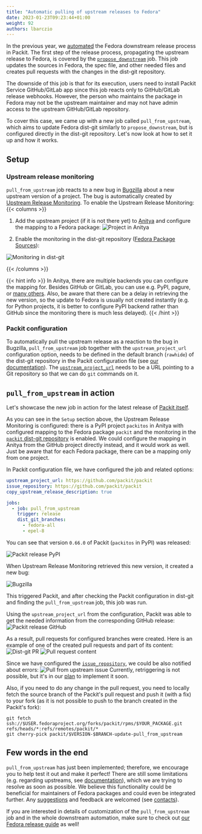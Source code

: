 ```yaml
---
title: "Automatic pulling of upstream releases to Fedora"
date: 2023-01-23T09:23:44+01:00
weight: 92
authors: lbarczio
---
```


In the previous year, we [automated](/posts/downstream-automation) the Fedora downstream release process in Packit.
The first step of the release process, propagating the upstream release to Fedora,
is covered by the [`propose_downstream`](/docs/configuration/upstream/propose_downstream) job.
This job updates the sources in Fedora, the spec file, and other needed files and creates pull requests with the changes
in the dist-git repository.

The downside of this job is that for its execution, users need to install Packit Service GitHub/GitLab
app since this job reacts only to GitHub/GitLab release webhooks.
However, the person who maintains the package in Fedora may not be the upstream maintainer and may not have admin access
to the upstream GitHub/GitLab repository.

To cover this case, we came up with a new job called `pull_from_upstream`, which aims to update Fedora dist-git similarly
to `propose_downstream`, but is configured directly in the dist-git repository.
Let's now look at how to set it up and how it works.

## Setup

### Upstream release monitoring

`pull_from_upstream` job reacts to a new bug in [Bugzilla](https://bugzilla.redhat.com/) about a new upstream version
of a project. The bug is automatically created by
[Upstream Release Monitoring](https://docs.fedoraproject.org/en-US/package-maintainers/Upstream_Release_Monitoring/).
To enable the Upstream Release Monitoring:
{{< columns >}}

1. Add the upstream project (if it is not there yet)
   to [Anitya](https://release-monitoring.org/) and configure the mapping to a Fedora package:
   ![Project in Anitya](img/anitya-project.png)

2. Enable the monitoring in the dist-git repository ([Fedora Package Sources](https://src.fedoraproject.org)):

![Monitoring in dist-git](img/dist-git-monitoring.png)

{{< /columns >}}

{{< hint info >}}
In Anitya, there are multiple backends you can configure the mapping for.
Besides GitHub or GitLab, you can use e.g. PyPI, pagure, or
[many others](https://release-monitoring.org/static/docs/user-guide.html#backends).
Also, be aware that there can be a delay in retrieving the new version,
so the update to Fedora is usually not created instantly (e.g. for Python projects,
it is better to configure PyPI backend rather than GitHub since the monitoring
there is much less delayed).
{{< /hint >}}

### Packit configuration

To automatically pull the upstream release as a reaction to the bug in Bugzilla, `pull_from_upstream` job
together with the `upstream_project_url` configuration option, needs to be defined in the default branch
(`rawhide`) of the dist-git repository in the Packit configuration file (see
[our documentation](/docs/configuration/downstream/pull_from_upstream)). The [`upstream_project_url`](/docs/configuration/#upstream_project_url) needs to be a URL
pointing to a Git repository so that we can do `git` commands on it.

## `pull_from_upstream` in action

Let's showcase the new job in action for the latest release of
[Packit itself](https://pypi.org/project/packitos/).

As you can see in the `Setup` section above, the Upstream Release Monitoring is configured:
there is a PyPI project `packitos` in Anitya
with configured mapping to the Fedora package `packit` and the monitoring in the
[`packit` dist-git repository](https://src.fedoraproject.org/rpms/packit) is enabled.
We could configure the mapping in Anitya from the GitHub project directly instead, and it would work as well. Just be aware that
for each Fedora package, there can be a mapping only from one project.

In Packit configuration file, we have configured the job and related options:

```yaml
upstream_project_url: https://github.com/packit/packit
issue_repository: https://github.com/packit/packit
copy_upstream_release_description: true

jobs:
  - job: pull_from_upstream
    trigger: release
    dist_git_branches:
      - fedora-all
      - epel-8
```

You can see that version `0.66.0` of Packit (`packitos` in PyPI) was released:

![Packit release PyPI](img/packit-release-pypi.png)

When Upstream Release Monitoring retrieved this new version, it created a new bug:

![Bugzilla](img/packit-release-bugzilla.png)

This triggered Packit, and after checking the Packit configuration in dist-git
and finding the `pull_from_upstream` job, this job was run.

Using the `upstream_project_url` from the configuration, Packit was able to get the needed information
from the corresponding GitHub release:
![Packit release GitHub](img/packit-gh-release.png)

As a result, pull requests for configured branches were created.
Here is an example of one of the created pull requests and part of its content:
![Dist-git PR](img/pull-from-upstream-pr.png)
![Pull request content](img/pull-from-upstream-content.png)

Since we have configured the [`issue_repository`](/docs/configuration#issue_repository), we could be
also notified about errors:
![Pull from upstream issue](img/pull-from-upstream-issue.png)
Currently, retriggering is not possible, but it's in our
[plan](https://github.com/packit/packit-service/issues/1829) to implement it soon.

Also, if you need to do any change in the pull request, you need to locally fetch the source branch
of the Packit's pull request and push it (with a fix) to your fork (as it is not possible to push to the branch
created in the Packit's fork):

    git fetch ssh://$USER.fedoraproject.org/forks/packit/rpms/$YOUR_PACKAGE.git refs/heads/*:refs/remotes/packit/*
    git cherry-pick packit/$VERSION-$BRANCH-update-pull_from_upstream

## Few words in the end

`pull_from_upstream` has just been implemented; therefore, we encourage you to help
test it out and make it perfect! There are still some limitations (e.g. regarding upstreams,
see [documentation](/docs/configuration/downstream/pull_from_upstream)), which we are trying to resolve as soon as possible.
We believe this functionality
could be beneficial for maintainers of Fedora packages and could even be integrated further.
Any [suggestions](https://github.com/packit/packit-service/issues/new) and feedback are welcomed
(see [contacts](/#contact)).

If you are interested in details of customization of
the `pull_from_upstream` job and in the whole downstream automation, make sure to check out
[our Fedora release guide](/docs/fedora-releases-guide) as well!
